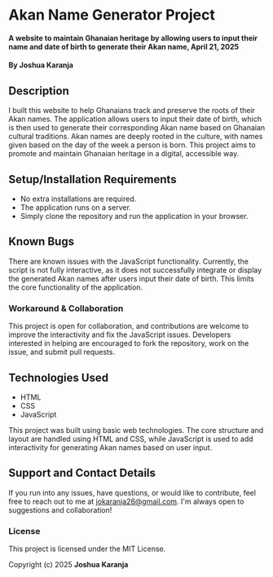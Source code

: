 # Akan Name Generator Project
#### A website to maintain Ghanaian heritage by allowing users to input their name and date of birth to generate their Akan name, April 21, 2025
#### By **Joshua Karanja**

## Description
I built this website to help Ghanaians track and preserve the roots of their Akan names. The application allows users to input their date of birth, which is then used to generate their corresponding Akan name based on Ghanaian cultural traditions. Akan names are deeply rooted in the culture, with names given based on the day of the week a person is born. This project aims to promote and maintain Ghanaian heritage in a digital, accessible way.

## Setup/Installation Requirements
* No extra installations are required.
* The application runs on a server.
* Simply clone the repository and run the application in your browser.

## Known Bugs
There are known issues with the JavaScript functionality. Currently, the script is not fully interactive, as it does not successfully integrate or display the generated Akan names after users input their date of birth. This limits the core functionality of the application.

### Workaround & Collaboration
This project is open for collaboration, and contributions are welcome to improve the interactivity and fix the JavaScript issues. Developers interested in helping are encouraged to fork the repository, work on the issue, and submit pull requests.

## Technologies Used
- HTML
- CSS
- JavaScript

This project was built using basic web technologies. The core structure and layout are handled using HTML and CSS, while JavaScript is used to add interactivity for generating Akan names based on user input.

## Support and Contact Details
If you run into any issues, have questions, or would like to contribute, feel free to reach out to me at [jokaranja26@gmail.com](mailto:jokaranja26@gmail.com). I'm always open to suggestions and collaboration!

### License
This project is licensed under the MIT License.

Copyright (c) 2025 **Joshua Karanja**

